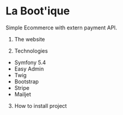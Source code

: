 # La Boot'ique

Simple Ecommerce with extern payment API.

1. The website


2. Technologies
- Symfony 5.4
- Easy Admin
- Twig
- Bootstrap
- Stripe
- Mailjet

3. How to install project
  